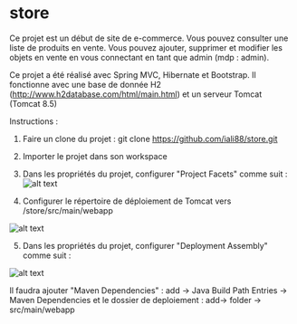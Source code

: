 # store

Ce projet est un début de site de e-commerce. Vous pouvez consulter une liste de produits en vente. 
Vous pouvez ajouter, supprimer et modifier les objets en vente en vous connectant en tant que admin (mdp : admin).
 
Ce projet a été réalisé avec Spring MVC, Hibernate et Bootstrap. Il fonctionne avec une base de donnée H2 (http://www.h2database.com/html/main.html) et un serveur Tomcat (Tomcat 8.5)

Instructions : 

1. Faire un clone du projet : 
	git clone https://github.com/iali88/store.git

2. Importer le projet dans son workspace

3. Dans les propriétés du projet, configurer "Project Facets" comme suit : 
![alt text](https://github.com/iali88/store.git/install-screen/project_Facets.png)

4. Configurer le répertoire de déploiement de Tomcat vers 
	<chemin du workspace>/store/src/main/webapp

![alt text](https://github.com/iali88/store.git/install-screen/tomcat.png)

5. Dans les propriétés du projet, configurer "Deployment Assembly" comme suit :

![alt text](https://github.com/iali88/store.git/install-screen/Deplyment_Assembly.png)

Il faudra ajouter "Maven Dependencies" : add -> Java Build Path Entries -> Maven Dependencies 
et le dossier de deploiement :           add-> folder -> src/main/webapp 

